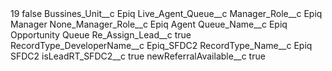 <?xml version="1.0" encoding="UTF-8"?>
<CustomMetadata xmlns="http://soap.sforce.com/2006/04/metadata" xmlns:xsi="http://www.w3.org/2001/XMLSchema-instance" xmlns:xsd="http://www.w3.org/2001/XMLSchema">
    <label>19</label>
    <protected>false</protected>
    <values>
        <field>Bussines_Unit__c</field>
        <value xsi:type="xsd:string">Epiq</value>
    </values>
    <values>
        <field>Live_Agent_Queue__c</field>
        <value xsi:nil="true"/>
    </values>
    <values>
        <field>Manager_Role__c</field>
        <value xsi:type="xsd:string">Epiq Manager</value>
    </values>
    <values>
        <field>None_Manager_Role__c</field>
        <value xsi:type="xsd:string">Epiq Agent</value>
    </values>
    <values>
        <field>Queue_Name__c</field>
        <value xsi:type="xsd:string">Epiq Opportunity Queue</value>
    </values>
    <values>
        <field>Re_Assign_Lead__c</field>
        <value xsi:type="xsd:boolean">true</value>
    </values>
    <values>
        <field>RecordType_DeveloperName__c</field>
        <value xsi:type="xsd:string">Epiq_SFDC2</value>
    </values>
    <values>
        <field>RecordType_Name__c</field>
        <value xsi:type="xsd:string">Epiq SFDC2</value>
    </values>
    <values>
        <field>isLeadRT_SFDC2__c</field>
        <value xsi:type="xsd:boolean">true</value>
    </values>
    <values>
        <field>newReferralAvailable__c</field>
        <value xsi:type="xsd:boolean">true</value>
    </values>
</CustomMetadata>
